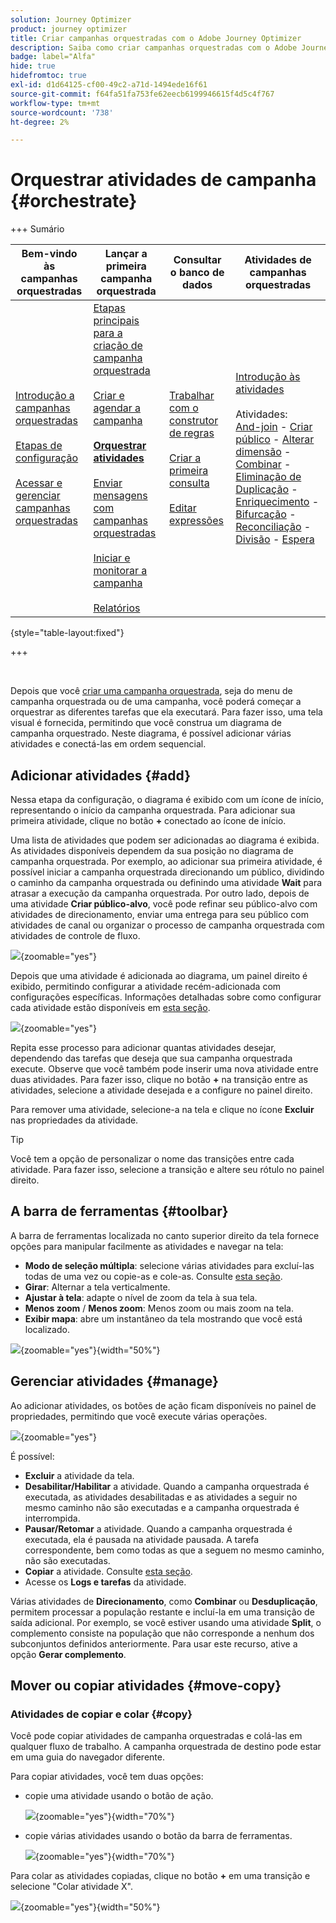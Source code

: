 ```yaml
---
solution: Journey Optimizer
product: journey optimizer
title: Criar campanhas orquestradas com o Adobe Journey Optimizer
description: Saiba como criar campanhas orquestradas com o Adobe Journey Optimizer
badge: label="Alfa"
hide: true
hidefromtoc: true
exl-id: d1d64125-cf00-49c2-a71d-1494ede16f61
source-git-commit: f64fa51fa753fe62eecb6199946615f4d5c4f767
workflow-type: tm+mt
source-wordcount: '738'
ht-degree: 2%

---
```


# Orquestrar atividades de campanha {#orchestrate}

+++ Sumário

| Bem-vindo às campanhas orquestradas | Lançar a primeira campanha orquestrada | Consultar o banco de dados | Atividades de campanhas orquestradas |
|---|---|---|---|
| [Introdução a campanhas orquestradas](gs-orchestrated-campaigns.md)<br/><br/>[Etapas de configuração](configuration-steps.md)<br/><br/>[Acessar e gerenciar campanhas orquestradas](access-manage-orchestrated-campaigns.md) | [Etapas principais para a criação de campanha orquestrada](gs-campaign-creation.md)<br/><br/>[Criar e agendar a campanha](create-orchestrated-campaign.md)<br/><br/><b>[Orquestrar atividades](orchestrate-activities.md)</b><br/><br/>[Enviar mensagens com campanhas orquestradas](send-messages.md)<br/><br/>[Iniciar e monitorar a campanha](start-monitor-campaigns.md)<br/><br/>[Relatórios](reporting-campaigns.md) | [Trabalhar com o construtor de regras](orchestrated-rule-builder.md)<br/><br/>[Criar a primeira consulta](build-query.md)<br/><br/>[Editar expressões](edit-expressions.md) | [Introdução às atividades](activities/about-activities.md)<br/><br/>Atividades:<br/>[And-join](activities/and-join.md) - [Criar público](activities/build-audience.md) - [Alterar dimensão](activities/change-dimension.md) - [Combinar](activities/combine.md) - [Eliminação de Duplicação](activities/deduplication.md) - [Enriquecimento](activities/enrichment.md) - [Bifurcação](activities/fork.md) - [Reconciliação](activities/reconciliation.md) - [Divisão](activities/split.md) - [Espera](activities/wait.md) |

{style="table-layout:fixed"}

+++

<br/>

Depois que você [criar uma campanha orquestrada](gs-campaign-creation.md), seja do menu de campanha orquestrada ou de uma campanha, você poderá começar a orquestrar as diferentes tarefas que ela executará. Para fazer isso, uma tela visual é fornecida, permitindo que você construa um diagrama de campanha orquestrado. Neste diagrama, é possível adicionar várias atividades e conectá-las em ordem sequencial.

## Adicionar atividades {#add}

Nessa etapa da configuração, o diagrama é exibido com um ícone de início, representando o início da campanha orquestrada. Para adicionar sua primeira atividade, clique no botão **+** conectado ao ícone de início.

Uma lista de atividades que podem ser adicionadas ao diagrama é exibida. As atividades disponíveis dependem da sua posição no diagrama de campanha orquestrada. Por exemplo, ao adicionar sua primeira atividade, é possível iniciar a campanha orquestrada direcionando um público, dividindo o caminho da campanha orquestrada ou definindo uma atividade **Wait** para atrasar a execução da campanha orquestrada. Por outro lado, depois de uma atividade **Criar público-alvo**, você pode refinar seu público-alvo com atividades de direcionamento, enviar uma entrega para seu público com atividades de canal ou organizar o processo de campanha orquestrada com atividades de controle de fluxo.

![](assets/orchestrated-start.png){zoomable="yes"}

Depois que uma atividade é adicionada ao diagrama, um painel direito é exibido, permitindo configurar a atividade recém-adicionada com configurações específicas. Informações detalhadas sobre como configurar cada atividade estão disponíveis em [esta seção](activities/about-activities.md).

![](assets/orchestrated-configure-activities.png){zoomable="yes"}

Repita esse processo para adicionar quantas atividades desejar, dependendo das tarefas que deseja que sua campanha orquestrada execute. Observe que você também pode inserir uma nova atividade entre duas atividades. Para fazer isso, clique no botão **+** na transição entre as atividades, selecione a atividade desejada e a configure no painel direito.

Para remover uma atividade, selecione-a na tela e clique no ícone **Excluir** nas propriedades da atividade.

>[!TIP]
>
>Você tem a opção de personalizar o nome das transições entre cada atividade. Para fazer isso, selecione a transição e altere seu rótulo no painel direito.

## A barra de ferramentas {#toolbar}

A barra de ferramentas localizada no canto superior direito da tela fornece opções para manipular facilmente as atividades e navegar na tela:

* **Modo de seleção múltipla**: selecione várias atividades para excluí-las todas de uma vez ou copie-as e cole-as. Consulte [esta seção](#copy).
* **Girar**: Alternar a tela verticalmente.
* **Ajustar à tela**: adapte o nível de zoom da tela à sua tela.
* **Menos zoom** / **Menos zoom**: Menos zoom ou mais zoom na tela.
* **Exibir mapa**: abre um instantâneo da tela mostrando que você está localizado.

![](assets/orchestrated-toolbar.png){zoomable="yes"}{width="50%"}

## Gerenciar atividades {#manage}

Ao adicionar atividades, os botões de ação ficam disponíveis no painel de propriedades, permitindo que você execute várias operações.

![](assets/activity-action.png){zoomable="yes"}

É possível:

* **Excluir** a atividade da tela.
* **Desabilitar/Habilitar** a atividade. Quando a campanha orquestrada é executada, as atividades desabilitadas e as atividades a seguir no mesmo caminho não são executadas e a campanha orquestrada é interrompida.
* **Pausar/Retomar** a atividade. Quando a campanha orquestrada é executada, ela é pausada na atividade pausada. A tarefa correspondente, bem como todas as que a seguem no mesmo caminho, não são executadas.
* **Copiar** a atividade. Consulte [esta seção](#copy).
* Acesse os **Logs e tarefas** da atividade.

Várias atividades de **Direcionamento**, como **Combinar** ou **Desduplicação**, permitem processar a população restante e incluí-la em uma transição de saída adicional. Por exemplo, se você estiver usando uma atividade **Split**, o complemento consiste na população que não corresponde a nenhum dos subconjuntos definidos anteriormente. Para usar este recurso, ative a opção **Gerar complemento**.

## Mover ou copiar atividades {#move-copy}

### Atividades de copiar e colar {#copy}

Você pode copiar atividades de campanha orquestradas e colá-las em qualquer fluxo de trabalho. A campanha orquestrada de destino pode estar em uma guia do navegador diferente.

Para copiar atividades, você tem duas opções:

* copie uma atividade usando o botão de ação.

  ![](assets/orchestrated-copy-1.png){zoomable="yes"}{width="70%"}

* copie várias atividades usando o botão da barra de ferramentas.

  ![](assets/orchestrated-copy-2.png){zoomable="yes"}{width="70%"}

Para colar as atividades copiadas, clique no botão **+** em uma transição e selecione &quot;Colar atividade X&quot;.

![](assets/orchestrated-copy-3.png){zoomable="yes"}{width="50%"}

<!--
### Move activities and their child nodes {#move}

Journey Optimizer allows you to move an activity, along with the entire content of its child nodes (including all transitions and activities within it) to the end of another transition within the same orchestrated campaign.

This process disconnects the activity and everything in its outbound transition from the initial location, moving it to the new target transition.

To move an activity:

1. Select the activity you wish to move.
1. In the activity's properties pane, click the **Move** button.
1. Select the transition where you want to place the activity and its outbound transition, then confirm.

![](assets/activity-move.png)


## Execution options {#execution}

All activities allow you to manage their execution options. Select an activity and click on the **Execution options** button. This lets you define the activity's execution mode and behavior in case of errors.

![](assets/workflow-execution-options.png){zoomable="yes"}{width="70%"}


### Properties

The **Execution** field allows you to define the action to be carried out when the task is started.

The **Maximum execution duration** field allows you to specify a duration such as "30s" or "1h". If the activity is not finished after the duration specified has been elapsed, an alert is triggered. This has no impact on how the orchestrated campaign functions.

The **Time zone** field allows you to select the time zone of the activity. Adobe Journey Optimizer allows you to manage the time differences between multiple countries on the same instance. The setting applied is configured when the instance is created.

**The Affinity** field allows you to force an orchestrated campaign or an orchestrated campaign activity to execute on a particular machine. To do this, you must specify one or several affinities for the orchestrated campaign or activity in question.

The **Behavior** field allows you to define the procedure to follow if asynchronous tasks are used.

### Error management

The **In case of error** field allows you to specify the action to be carried out should the activity encounter an error.

### Initialization script

The **Initialization script** lets you initialize variables or modify activity properties. Click the **Edit code** button and type the snippet of code to execute. The script is called when the activity executes. 

## Example {#example}

Here is an orchestrated campaign example designed to send an email to all customers (other than VIP customers) with an email who are interested in coffee machines.

![](assets/workflow-example.png){zoomable="yes"}{zoomable="yes"}

To achieve this, activities below have been added:

* A **[!UICONTROL Fork]** activity that divides the orchestrated campaign into three paths (one for each set of customer),
* **[!UICONTROL Build audience]** activities to target the three sets of customers:

    * Customers with an email,
    * Customers belonging to the pre-existing "Interrested in Coffee Machine(s)" audience,
    * Customers belonging to the pre-existing "VIP ro reward" audience.

* A **[!UICONTROL Combine]** activity that groups together customers with an email and those interested in coffee machines,
* A **[!UICONTROL Combine]** activity that excludes VIP customers,
* An **[!UICONTROL Email delivery]** activity that sends an email to the resulting customers. 

Once you have completed the orchestrated campaign, add en **[!UICONTROL End]** activity at the end of the diagram. This activity allow you to visually mark the end of a workflow and has no functional impact.

After successfully designing the orchestrated campaign diagram, you can execute the orchestrated campaign and track the progress of its various tasks. [Learn how to start an orchestrated campaign and monitor its execution](start-monitor-campaigns.md)
-->